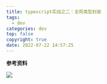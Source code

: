 ```yaml
---
title: typescript实战之二：全局类型封装
tags:
  - dev
categories: dev
top: false
copyright: true
date: 2022-07-22 14:57:25
---
```


<!--more-->

**参考资料**
[]()

![](http://static.zhyjor.com/wexin.png)